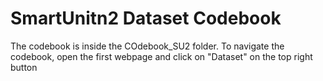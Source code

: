 # SmartUnitn2 Dataset Codebook

The codebook is inside the COdebook_SU2 folder. To navigate the codebook, open the first webpage and click on "Dataset" on the top right button  
